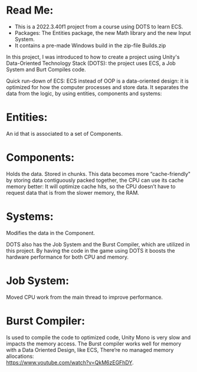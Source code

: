 # Read Me: 

- This is a 2022.3.40f1 project from a course using DOTS to learn ECS.  
- Packages: The Entities package, the new Math library and the new Input System. 
- It contains a pre-made Windows build in the zip-file Builds.zip 

In this project, I was introduced to how to create a project using Unity's Data-Oriented Technology Stack (DOTS): the project uses ECS, a Job System and Burt Compiles code. 

Quick run-down of ECS: ECS instead of OOP is a data-oriented design: it is optimized for how the computer processes and store data.
It separates the data from the logic, by using entities, components and systems:  

# Entities: 
An id that is associated to a set of Components. 

# Components: 
Holds the data. Stored in chunks. This data becomes more “cache-friendly" by storing data contiguously packed together, 
the CPU can use its cache memory better: It will optimize cache hits, so the CPU doesn’t have to request data that is from the slower memory, the RAM. 

# Systems: 
Modifies the data in the Component. 

DOTS also has the Job System and the Burst Compiler, which are utilized in this project. By having the code in the game using DOTS it boosts the hardware performance for both CPU and memory. 

# Job System: 
Moved CPU work from the main thread to improve performance. 

# Burst Compiler: 
Is used to compile the code to optimized code, Unity Mono is very slow and impacts the memory access. The Burst compiler works well for memory with a Data Oriented Design, like ECS, 
There’re no managed memory allocations:  
https://www.youtube.com/watch?v=QkM6zEGFhDY.

